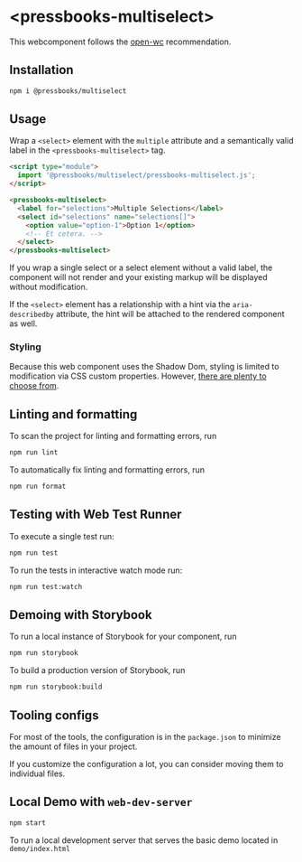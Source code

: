 # \<pressbooks-multiselect>

This webcomponent follows the [open-wc](https://github.com/open-wc/open-wc) recommendation.

## Installation

```bash
npm i @pressbooks/multiselect
```

## Usage

Wrap a `<select>` element with the `multiple` attribute and a semantically valid label in the
`<pressbooks-multiselect>` tag.

```html
<script type="module">
  import '@pressbooks/multiselect/pressbooks-multiselect.js';
</script>

<pressbooks-multiselect>
  <label for="selections">Multiple Selections</label>
  <select id="selections" name="selections[]">
    <option value="option-1">Option 1</option>
    <!-- Et cetera. -->
  </select>
</pressbooks-multiselect>
```

If you wrap a single select or a select element without a valid label, the component will not render and your existing
markup will be displayed without modification.

If the `<select>` element has a relationship with a hint via the `aria-describedby` attribute, the hint will be attached
to the rendered component as well.

### Styling

Because this web component uses the Shadow Dom, styling is limited to modification via CSS custom properties. However,
[there are plenty to choose from](https://github.com/greatislander/pressbooks-multiselect/blob/a87fab1f7b3ea967b3ae6b58400ed863084326ee/src/PressbooksMultiselect.js).

## Linting and formatting

To scan the project for linting and formatting errors, run

```bash
npm run lint
```

To automatically fix linting and formatting errors, run

```bash
npm run format
```

## Testing with Web Test Runner

To execute a single test run:

```bash
npm run test
```

To run the tests in interactive watch mode run:

```bash
npm run test:watch
```

## Demoing with Storybook

To run a local instance of Storybook for your component, run

```bash
npm run storybook
```

To build a production version of Storybook, run

```bash
npm run storybook:build
```

## Tooling configs

For most of the tools, the configuration is in the `package.json` to minimize the amount of files in your project.

If you customize the configuration a lot, you can consider moving them to individual files.

## Local Demo with `web-dev-server`

```bash
npm start
```

To run a local development server that serves the basic demo located in `demo/index.html`
